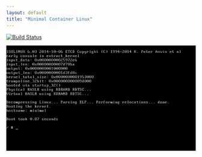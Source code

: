 ```yaml
---
layout: default
title: "Minimal Container Linux"
---
```


[![Build Status](https://travis-ci.org/prologic/minimal-container-linux.svg)](https://travis-ci.org/prologic/minimal-container-linux)

![Screenshot](screenshot.png)

